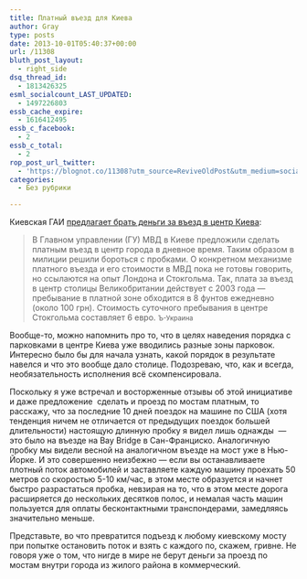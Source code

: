```yaml
---
title: Платный въезд для Киева
author: Gray
type: posts
date: 2013-10-01T05:40:37+00:00
url: /11308
bluth_post_layout:
  - right_side
dsq_thread_id:
  - 1813426325
esml_socialcount_LAST_UPDATED:
  - 1497226803
essb_cache_expire:
  - 1616412495
essb_c_facebook:
  - 2
essb_c_total:
  - 2
rop_post_url_twitter:
  - 'https://blognot.co/11308?utm_source=ReviveOldPost&utm_medium=social&utm_campaign=ReviveOldPost'
categories:
  - Без рубрики

---
```








Киевская ГАИ <a href="http://www.kommersant.ua/doc/2309108" target="_blank">предлагает брать деньги за въезд в центр Киева</a>:

> В Главном управлении (ГУ) МВД в Киеве предложили сделать платным въезд в центр города в дневное время. Таким образом в милиции решили бороться с пробками. О конкретном механизме платного въезда и его стоимости в МВД пока не готовы говорить, но ссылаются на опыт Лондона и Стокгольма. Так, плата за въезд в центр столицы Великобритании действует с 2003 года —пребывание в платной зоне обходится в 8 фунтов ежедневно (около 100 грн). Стоимость суточного пребывания в центре Стокгольма составляет 6 евро. <small>Ъ-Украина</small>

Вообще-то, можно напомнить про то, что в целях наведения порядка с парковками в центре Киева уже вводились разные зоны парковок. Интересно было бы для начала узнать, какой порядок в результате навелся и что это вообще дало столице. Подозреваю, что, как и всегда, необязательность исполнения всё скомпенсировала.

Поскольку я уже встречал и восторженные отзывы об этой инициативе и даже предложение  сделать и проезд по мостам платным, то расскажу, что за последние 10 дней поездок на машине по США (хотя тенденция ничем не отличается от предыдущих поездок большей длительности) настоящую длинную пробку я видел лишь однажды  — это было на въезде на Bay Bridge в Сан-Франциско. Аналогичную пробку мы видели весной на аналогичном въезде на мост уже в Нью-Йорке. И это совершенно неизбежно — если вы останавливаете плотный поток автомобилей и заставляете каждую машину проехать 50 метров со скоростью 5-10 км/час, в этом месте образуется и начнет быстро разрастаться пробка, невзирая на то, что в этом месте дорога расширяется до нескольких десятков полос, и немалая часть машин пользуется для оплаты бесконтактными транспондерами, замедляясь значительно меньше.

Представьте, во что превратится подъезд к любому киевскому мосту при попытке остановить поток и взять с каждого по, скажем, гривне. Не говоря уже о том, что нигде в мире не берут деньги за проезд по мостам внутри города из жилого района в коммерческий.
